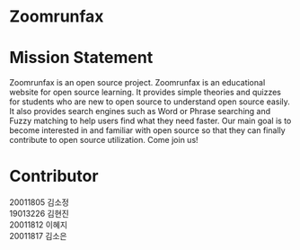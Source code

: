 # Zoomrunfax


# Mission Statement

Zoomrunfax is an open source project.
Zoomrunfax is an educational website for open source learning. It provides simple theories and quizzes for students who are new to open source to understand open source easily. It also provides search engines such as Word or Phrase searching and Fuzzy matching to help users find what they need faster. Our main goal is to become interested in and familiar with open source so that they can finally contribute to open source utilization. Come join us!


# Contributor 

20011805 김소정  
19013226 김현진  
20011812 이혜지  
20011817 김소은  
